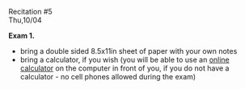 
<div class="important">
<div class="column_date">
<p markdown="block">
Recitation #5 <br>
Thu,10/04
</p>
</div>

<div class="column_recitation">
<p markdown="block">

__Exam 1.__

- bring a double sided 8.5x11in sheet of paper with your own notes
- bring a calculator, if you wish (you will be able to use an [online
calculator](https://web2.0calc.com/) on the computer in front of you, if you do not have a calculator - no cell phones allowed during the exam)



</p>
</div>

</div>
